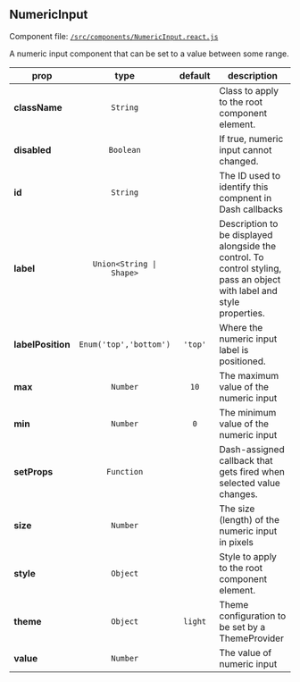 
## NumericInput

Component file: [`/src/components/NumericInput.react.js`](/src/components/NumericInput.react.js)

A numeric input component that can be
set to a value between some range.

prop | type | default | description
---- | :----: | :-------: | -----------
**className** | `String` |  | Class to apply to the root component element.
**disabled** | `Boolean` |  | If true, numeric input cannot changed.
**id** | `String` |  | The ID used to identify this compnent in Dash callbacks
**label** | `Union<String \| Shape>` |  | Description to be displayed alongside the control. To control styling, pass an object with label and style properties.
**labelPosition** | `Enum('top','bottom')` | `'top'` | Where the numeric input label is positioned.
**max** | `Number` | `10` | The maximum value of the numeric input
**min** | `Number` | `0` | The minimum value of the numeric input
**setProps** | `Function` |  | Dash-assigned callback that gets fired when selected value changes.
**size** | `Number` |  | The size (length) of the numeric input in pixels
**style** | `Object` |  | Style to apply to the root component element.
**theme** | `Object` | `light` | Theme configuration to be set by a ThemeProvider
**value** | `Number` |  | The value of numeric input
